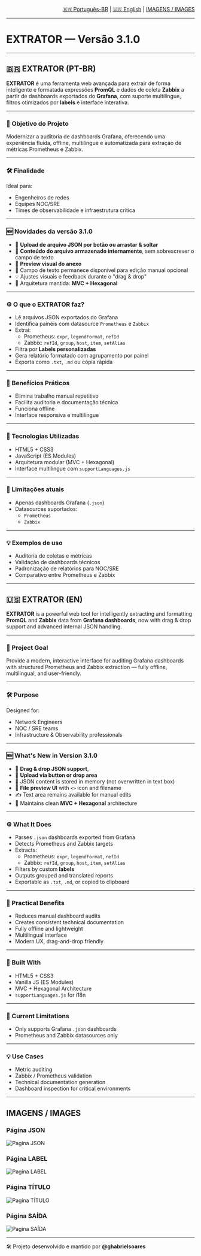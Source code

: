 <p align="right">
  <a href="#extrator-pt-br">🇧🇷 Português-BR</a> |
  <a href="#extrator-en">🇺🇸 English</a> |
  <a href="#extrator-imgs">IMAGENS / IMAGES</a>
</p>

---

# EXTRATOR — Versão 3.1.0

---

## 🇧🇷 EXTRATOR (PT-BR) <a name="extrator-pt-br"></a>

**EXTRATOR** é uma ferramenta web avançada para extrair de forma inteligente e formatada expressões **PromQL** e dados de coleta **Zabbix** a partir de dashboards exportados do **Grafana**, com suporte multilíngue, filtros otimizados por **labels** e interface interativa.

---

### 🎯 Objetivo do Projeto
Modernizar a auditoria de dashboards Grafana, oferecendo uma experiência fluida, offline, multilíngue e automatizada para extração de métricas Prometheus e Zabbix.

---

### 🛠️ Finalidade
Ideal para:

- Engenheiros de redes
- Equipes NOC/SRE
- Times de observabilidade e infraestrutura crítica

---

### 🆕 Novidades da versão 3.1.0

- 📎 **Upload de arquivo JSON por botão ou arrastar & soltar**
- 💾 **Conteúdo do arquivo armazenado internamente**, sem sobrescrever o campo de texto
- 🧩 **Preview visual do anexo**
- 🧠 Campo de texto permanece disponível para edição manual opcional
- 💡 Ajustes visuais e feedback durante o "drag & drop"
- 🔁 Arquitetura mantida: **MVC + Hexagonal**

---

### ⚙️ O que o EXTRATOR faz?

- Lê arquivos JSON exportados do Grafana
- Identifica painéis com datasource `Prometheus` e `Zabbix`
- Extrai:
  - Prometheus: `expr`, `legendFormat`, `refId`
  - Zabbix: `refId`, `group`, `host`, `item`, `setAlias`
- Filtra por **Labels personalizadas**
- Gera relatório formatado com agrupamento por painel
- Exporta como `.txt`, `.md` ou cópia rápida

---

### 🚀 Benefícios Práticos

- Elimina trabalho manual repetitivo
- Facilita auditoria e documentação técnica
- Funciona offline
- Interface responsiva e multilíngue

---

### 🧱 Tecnologias Utilizadas

- HTML5 + CSS3
- JavaScript (ES Modules)
- Arquitetura modular (MVC + Hexagonal)
- Interface multilíngue com `supportLanguages.js`

---

### 📌 Limitações atuais

- Apenas dashboards Grafana (`.json`)
- Datasources suportados:
  - `Prometheus`
  - `Zabbix`

---

### 💡 Exemplos de uso

- Auditoria de coletas e métricas
- Validação de dashboards técnicos
- Padronização de relatórios para NOC/SRE
- Comparativo entre Prometheus e Zabbix

---

## 🇺🇸 EXTRATOR (EN) <a name="extrator-en"></a>

**EXTRATOR** is a powerful web tool for intelligently extracting and formatting **PromQL** and **Zabbix** data from **Grafana dashboards**, now with drag & drop support and advanced internal JSON handling.

---

### 🎯 Project Goal

Provide a modern, interactive interface for auditing Grafana dashboards with structured Prometheus and Zabbix extraction — fully offline, multilingual, and user-friendly.

---

### 🛠️ Purpose

Designed for:

- Network Engineers
- NOC / SRE teams
- Infrastructure & Observability professionals

---

### 🆕 What's New in Version 3.1.0

- 📎 **Drag & drop JSON support**,
- 📂 **Upload via button or drop area**
- 🧠 JSON content is stored in memory (not overwritten in text box)
- 🧾 **File preview UI** with `<>` icon and filename
- ✍️ Text area remains available for manual edits
- 🔁 Maintains clean **MVC + Hexagonal** architecture

---

### ⚙️ What It Does

- Parses `.json` dashboards exported from Grafana
- Detects Prometheus and Zabbix targets
- Extracts:
  - Prometheus: `expr`, `legendFormat`, `refId`
  - Zabbix: `refId`, `group`, `host`, `item`, `setAlias`
- Filters by custom **labels**
- Outputs grouped and translated reports
- Exportable as `.txt`, `.md`, or copied to clipboard

---

### 🚀 Practical Benefits

- Reduces manual dashboard audits
- Creates consistent technical documentation
- Fully offline and lightweight
- Multilingual interface
- Modern UX, drag-and-drop friendly

---

### 🧱 Built With

- HTML5 + CSS3
- Vanilla JS (ES Modules)
- MVC + Hexagonal Architecture
- `supportLanguages.js` for i18n

---

### 📌 Current Limitations

- Only supports Grafana `.json` dashboards
- Prometheus and Zabbix datasources only

---

### 💡 Use Cases

- Metric auditing
- Zabbix / Prometheus validation
- Technical documentation generation
- Dashboard inspection for critical environments

---

## IMAGENS / IMAGES <a name="extrator-imgs"></a>

### Página JSON
![Pagina JSON](imgs/photography/pg_json.png)

### Página LABEL
![Pagina LABEL](imgs/photography/pg_tag.png)

### Página TÍTULO
![Pagina TÍTULO](imgs/photography/pg_titulo.png)

### Página SAÍDA
![Pagina SAÍDA](imgs/photography/pg_saida.png)

---

🛠 Projeto desenvolvido e mantido por **@ghabrielsoares**
